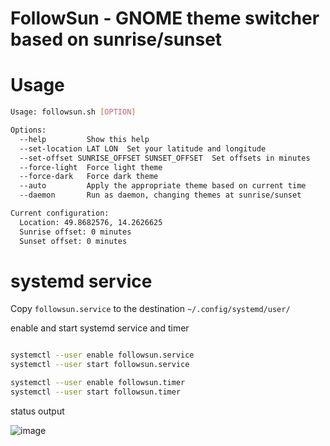# FollowSun - GNOME theme switcher based on sunrise/sunset

# Usage

```bash
Usage: followsun.sh [OPTION]

Options:
  --help         Show this help
  --set-location LAT LON  Set your latitude and longitude
  --set-offset SUNRISE_OFFSET SUNSET_OFFSET  Set offsets in minutes
  --force-light  Force light theme
  --force-dark   Force dark theme
  --auto         Apply the appropriate theme based on current time
  --daemon       Run as daemon, changing themes at sunrise/sunset

Current configuration:
  Location: 49.8682576, 14.2626625
  Sunrise offset: 0 minutes
  Sunset offset: 0 minutes

```

# systemd service

Copy `followsun.service` to the destination `~/.config/systemd/user/`

enable and start systemd service and timer

```bash

systemctl --user enable followsun.service
systemctl --user start followsun.service

systemctl --user enable followsun.timer
systemctl --user start followsun.timer

```

status output

![image](https://github.com/user-attachments/assets/bf8fd17e-5bf1-4e29-8ad2-90a8c874e774)

